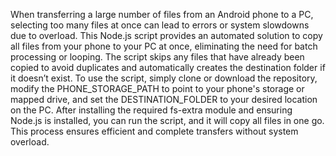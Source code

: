 When transferring a large number of files from an Android phone to a PC, selecting too many files at once can lead to errors or system slowdowns due to overload. This Node.js script provides an automated solution to copy all files from your phone to your PC at once, eliminating the need for batch processing or looping. The script skips any files that have already been copied to avoid duplicates and automatically creates the destination folder if it doesn’t exist. To use the script, simply clone or download the repository, modify the PHONE_STORAGE_PATH to point to your phone's storage or mapped drive, and set the DESTINATION_FOLDER to your desired location on the PC. After installing the required fs-extra module and ensuring Node.js is installed, you can run the script, and it will copy all files in one go. This process ensures efficient and complete transfers without system overload.
